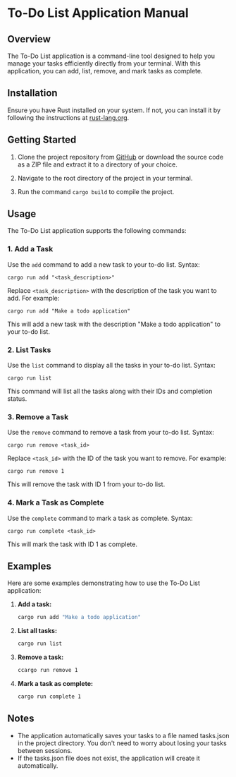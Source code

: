 # To-Do List Application Manual

## Overview

The To-Do List application is a command-line tool designed to help you manage your tasks efficiently directly from your terminal. With this application, you can add, list, remove, and mark tasks as complete.

## Installation

Ensure you have Rust installed on your system. If not, you can install it by following the instructions at [rust-lang.org](https://www.rust-lang.org/learn/get-started).

## Getting Started

1. Clone the project repository from [GitHub](https://github.com/your_username/todo_list) or download the source code as a ZIP file and extract it to a directory of your choice.

2. Navigate to the root directory of the project in your terminal.

3. Run the command `cargo build` to compile the project.

## Usage

The To-Do List application supports the following commands:

### 1. Add a Task

Use the `add` command to add a new task to your to-do list. Syntax:

`cargo run add "<task_description>"`

Replace `<task_description>` with the description of the task you want to add. For example:

`cargo run add "Make a todo application"`


This will add a new task with the description "Make a todo application" to your to-do list.

### 2. List Tasks

Use the `list` command to display all the tasks in your to-do list. Syntax:

`cargo run list`


This command will list all the tasks along with their IDs and completion status.

### 3. Remove a Task

Use the `remove` command to remove a task from your to-do list. Syntax:

`cargo run remove <task_id>`


Replace `<task_id>` with the ID of the task you want to remove. For example:

`cargo run remove 1`


This will remove the task with ID 1 from your to-do list.

### 4. Mark a Task as Complete

Use the `complete` command to mark a task as complete. Syntax:

`cargo run complete <task_id>`


This will mark the task with ID 1 as complete.

## Examples

Here are some examples demonstrating how to use the To-Do List application:

1. **Add a task:**

   ```sh
   cargo run add "Make a todo application"

2. **List all tasks:**

   ```sh
   cargo run list
3. **Remove a task:**

   ```sh
   ccargo run remove 1

1. **Mark a task as complete:**

   ```sh
   cargo run complete 1

## Notes

- The application automatically saves your tasks to a file named tasks.json in the project directory. You don't need to worry about losing your tasks between sessions.
- If the tasks.json file does not exist, the application will create it automatically.
